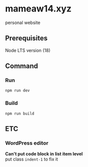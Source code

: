 # mameaw14.xyz

personal website

## Prerequisites

Node LTS version (18)

## Command

### Run

`npm run dev`

### Build

`npm run build`

## ETC
### WordPress editor
__Can't put code block in list item level__  
put class `indent-1` to fix it